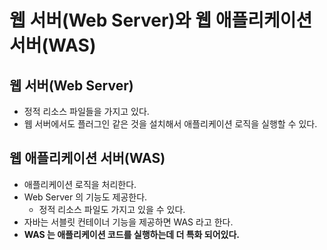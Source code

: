 # 웹 서버(Web Server)와 웹 애플리케이션 서버(WAS)

## 웹 서버(Web Server)

- 정적 리소스 파일들을 가지고 있다.
- 웹 서버에서도 플러그인 같은 것을 설치해서 애플리케이션 로직을 실행할 수 있다.

## 웹 애플리케이션 서버(WAS)

- 애플리케이션 로직을 처리한다.
- Web Server 의 기능도 제공한다. 
  - 정적 리소스 파일도 가지고 있을 수 있다.
- 자바는 서블릿 컨테이너 기능을 제공하면 WAS 라고 한다.
- __WAS 는 애플리케이션 코드를 실행하는데 더 특화 되어있다.__
